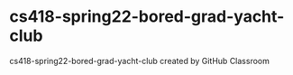 # cs418-spring22-bored-grad-yacht-club
cs418-spring22-bored-grad-yacht-club created by GitHub Classroom
